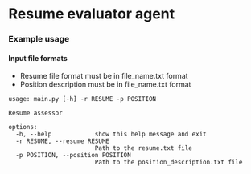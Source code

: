 # Resume evaluator agent

### Example usage


#### Input file formats

* Resume file format must be in file_name.txt format
* Position description must be in file_name.txt format



```{bash}
usage: main.py [-h] -r RESUME -p POSITION

Resume assessor

options:
  -h, --help            show this help message and exit
  -r RESUME, --resume RESUME
                        Path to the resume.txt file
  -p POSITION, --position POSITION
                        Path to the position_description.txt file
```
